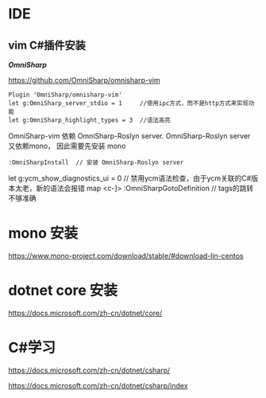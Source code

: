 # IDE

## vim C#插件安装

***OmniSharp***

https://github.com/OmniSharp/omnisharp-vim
```
Plugin 'OmniSharp/omnisharp-vim'
let g:OmniSharp_server_stdio = 1     //使用ipc方式，而不是http方式来实现功能
let g:OmniSharp_highlight_types = 3  //语法高亮
```

OmniSharp-vim 依赖 OmniSharp-Roslyn server. OmniSharp-Roslyn server 又依赖mono， 因此需要先安装 mono
```
:OmniSharpInstall  // 安装 OmniSharp-Roslyn server
```

let g:ycm_show_diagnostics_ui = 0       // 禁用ycm语法检查，由于ycm关联的C#版本太老，新的语法会报错
map <c-]> :OmniSharpGotoDefinition<CR>  // tags的跳转不够准确

# mono 安装
https://www.mono-project.com/download/stable/#download-lin-centos

# dotnet core 安装
https://docs.microsoft.com/zh-cn/dotnet/core/


# C#学习
https://docs.microsoft.com/zh-cn/dotnet/csharp/

https://docs.microsoft.com/zh-cn/dotnet/csharp/index
